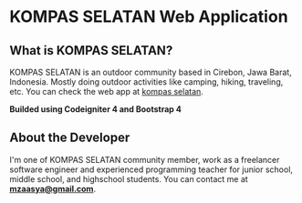 # KOMPAS SELATAN Web Application

## What is KOMPAS SELATAN?

KOMPAS SELATAN is an outdoor community based in Cirebon, Jawa Barat, Indonesia. Mostly doing outdoor activities like camping, hiking, traveling, etc. You can check the web app at [kompas selatan](https://kompas-selatan.com).

**Builded using Codeigniter 4 and Bootstrap 4**

## About the Developer

I'm one of KOMPAS SELATAN community member, work as a freelancer software engineer and experienced programming teacher for junior school, middle school, and highschool students. You can contact me at **mzaasya@gmail.com**.
